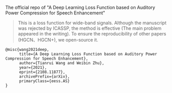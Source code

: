 The official repo of "A Deep Learning Loss Function based on Auditory Power Compression for Speech Enhancement" 

> This is a loss function for wide-band signals. Although the manuscript was rejected by ICASSP, the method is effective (The main problem appeared in the writing). To ensure the reproducibility of other papers (HGCN、HGCN+), we open-source it.

```text
@misc{wang2021deep,
      title={A Deep Learning Loss Function based on Auditory Power Compression for Speech Enhancement}, 
      author={Tianrui Wang and Weibin Zhu},
      year={2021},
      eprint={2108.11877},
      archivePrefix={arXiv},
      primaryClass={eess.AS}
}
```

